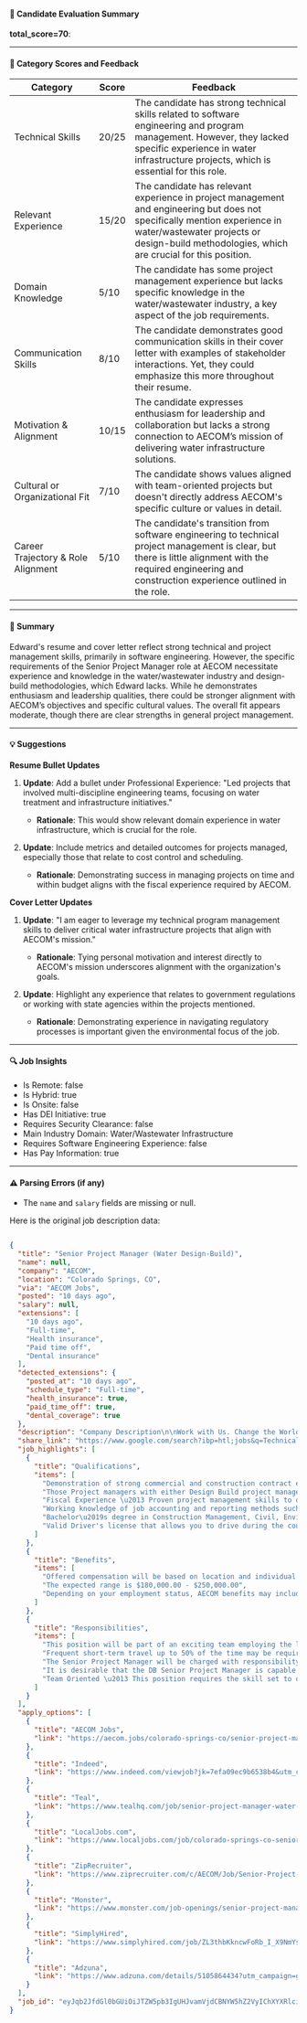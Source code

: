#### 📄 Candidate Evaluation Summary
**total_score=70**:  

---

#### 🎯 Category Scores and Feedback

| Category                        | Score | Feedback |
|----------------------------------|-------|----------|
| Technical Skills                 | 20/25 | The candidate has strong technical skills related to software engineering and program management. However, they lacked specific experience in water infrastructure projects, which is essential for this role. |
| Relevant Experience              | 15/20 | The candidate has relevant experience in project management and engineering but does not specifically mention experience in water/wastewater projects or design-build methodologies, which are crucial for this position. |
| Domain Knowledge                 | 5/10  | The candidate has some project management experience but lacks specific knowledge in the water/wastewater industry, a key aspect of the job requirements. |
| Communication Skills             | 8/10  | The candidate demonstrates good communication skills in their cover letter with examples of stakeholder interactions. Yet, they could emphasize this more throughout their resume. |
| Motivation & Alignment           | 10/15 | The candidate expresses enthusiasm for leadership and collaboration but lacks a strong connection to AECOM’s mission of delivering water infrastructure solutions. |
| Cultural or Organizational Fit   | 7/10  | The candidate shows values aligned with team-oriented projects but doesn't directly address AECOM's specific culture or values in detail. |
| Career Trajectory & Role Alignment | 5/10  | The candidate's transition from software engineering to technical project management is clear, but there is little alignment with the required engineering and construction experience outlined in the role. |

---

#### 🧾 Summary

Edward's resume and cover letter reflect strong technical and project management skills, primarily in software engineering. However, the specific requirements of the Senior Project Manager role at AECOM necessitate experience and knowledge in the water/wastewater industry and design-build methodologies, which Edward lacks. While he demonstrates enthusiasm and leadership qualities, there could be stronger alignment with AECOM’s objectives and specific cultural values. The overall fit appears moderate, though there are clear strengths in general project management.

---

#### 💡 Suggestions

**Resume Bullet Updates**  
1. **Update**: Add a bullet under Professional Experience: "Led projects that involved multi-discipline engineering teams, focusing on water treatment and infrastructure initiatives."
   - **Rationale**: This would show relevant domain experience in water infrastructure, which is crucial for the role.

2. **Update**: Include metrics and detailed outcomes for projects managed, especially those that relate to cost control and scheduling.
   - **Rationale**: Demonstrating success in managing projects on time and within budget aligns with the fiscal experience required by AECOM.

**Cover Letter Updates**  
1. **Update**: "I am eager to leverage my technical program management skills to deliver critical water infrastructure projects that align with AECOM's mission."
   - **Rationale**: Tying personal motivation and interest directly to AECOM's mission underscores alignment with the organization's goals.

2. **Update**: Highlight any experience that relates to government regulations or working with state agencies within the projects mentioned.
   - **Rationale**: Demonstrating experience in navigating regulatory processes is important given the environmental focus of the job.

---

#### 🔍 Job Insights
- Is Remote: false  
- Is Hybrid: true  
- Is Onsite: false  
- Has DEI Initiative: true  
- Requires Security Clearance: false  
- Main Industry Domain: Water/Wastewater Infrastructure  
- Requires Software Engineering Experience: false  
- Has Pay Information: true  

---

#### ⚠️ Parsing Errors (if any)
- The `name` and `salary` fields are missing or null.

Here is the original job description data:

```json

{
  "title": "Senior Project Manager (Water Design-Build)",
  "name": null,
  "company": "AECOM",
  "location": "Colorado Springs, CO",
  "via": "AECOM Jobs",
  "posted": "10 days ago",
  "salary": null,
  "extensions": [
    "10 days ago",
    "Full-time",
    "Health insurance",
    "Paid time off",
    "Dental insurance"
  ],
  "detected_extensions": {
    "posted_at": "10 days ago",
    "schedule_type": "Full-time",
    "health_insurance": true,
    "paid_time_off": true,
    "dental_coverage": true
  },
  "description": "Company Description\n\nWork with Us. Change the World.\n\nAt AECOM, we're delivering a better world. Whether improving your commute, keeping the lights on, providing access to clean water, or transforming skylines, our work helps people and communities thrive. We are the world's trusted infrastructure consulting firm, partnering with clients to solve the world\u2019s most complex challenges and build legacies for future generations.\n\nThere has never been a better time to be at AECOM. With accelerating infrastructure investment worldwide, our services are in great demand. We invite you to bring your bold ideas and big dreams and become part of a global team of over 50,000 planners, designers, engineers, scientists, digital innovators, program and construction managers and other professionals delivering projects that create a positive and tangible impact around the world.\n\nWe're one global team driven by our common purpose to deliver a better world. Join us.\n\nJob Description\n\nThe Water Division of AECOM is actively seeking a creative, Water Design-Build Senior Project Manager. This position will be part of an exciting team employing the latest technologies to solve critical water supply, treatment, and infrastructure projects such as water and wastewater treatment plants, pump stations, and conveyance systems throughout the United States. This is an opportunity to work on some of our nation\u2019s most pressing water infrastructure problems and contributing to AECOM\u2019s success as an industry leader in engineering and construction.\n\nFrequent short-term travel up to 50% of the time may be required depending on project workload.\n\nJob Responsibilities:\n\nThe Senior Project Manager will be charged with responsibility to actively direct the performance of ongoing Design Build water and wastewater projects as well as take a leadership role in the development and capture of upcoming design build pursuits.\n\nIt is desirable that the DB Senior Project Manager is capable of performing in both conceptual and detailed engineering and construction project management capacities.\u200bAs a DB Senior Project Manager the primary responsibilities will include managing the activities of a multi-discipline design through AECOM\u2019s design centers, as well as overall project management for procurement of process equipment and subcontractors, scheduling, VE or constructability reviews, familiarity with job cost reporting, and budget control activities through the life of the project, including EAC analysis during on-site construction as prime contracting entity. Demonstration of strong commercial and construction contract experience\n\nThose Project managers with either Design Build project management experience will be considered especially those with water/wastewater industry experience or those with experience in industrial (process) oriented construction fields.\n\nFiscal Experience \u2013 Proven project management skills to delivery projects at or under budget and on schedule. Working knowledge of job accounting and reporting methods such as earned value and estimates to complete.\n\nTeam Oriented \u2013 This position requires the skill set to directly oversee and manage detailed engineering and construction teams working collaboratively together to deliver the project.\n\nQualifications\n\nMinimum Qualifications:\n\u2022 Bachelor\u2019s degree in Construction Management, Civil, Environmental, Sanitary, Chemical Engineering or related field and 10+ years of relevant experience or demonstrated equivalency of experience and/or education\n\u2022 Valid Driver's license that allows you to drive during the course of your employment; subject to motor vehicle records review\n\nPreferred Qualifications:\n\u2022 20+ years\u2019 experience in delivering engineering and construction projects in the water/wastewater industry delivered using progressive design-build, lump sum design-build, or CMAR project delivery methods\n\u2022 Good understanding of project delivery and ability to facilitate technical discussions when needed\n\u2022 Proven project management experience with ability to manage a diverse team\n\u2022 Demonstrated ability to negotiate, influence and manage risk\n\u2022 Demonstration of strong commercial and construction contract experience\n\u2022 Excellent oral and written communication skills\n\u2022 Travel to other offices/sites will be required\n\u2022 Experience managing D/B projects that are $30 Million or more\n\u2022 A DBIA certificate is preferred but not required\n\u2022 Experience in working with local and state regulatory agencies\n\u2022 Experience in managing both engineering and construction subcontractors\n\u2022 Proven ability to conduct competitive assessments and price to win analysis.\n\nAdditional Information\n\nOffered compensation will be based on location and individual qualifications. The expected range is $180,000.00 - $250,000.00.\n\nAbout AECOM\n\nAECOM is proud to offer comprehensive benefits to meet the diverse needs of our employees. Depending on your employment status, AECOM benefits may include medical, dental, vision, life, AD&D, disability benefits, paid time off, leaves of absences, voluntary benefits, perks, flexible work options, well-being resources, employee assistance program, business travel insurance, service recognition awards, retirement savings plan, and employee stock purchase plan.\n\nAECOM is the global infrastructure leader, committed to delivering a better world. As a trusted professional services firm powered by deep technical abilities, we solve our clients\u2019 complex challenges in water, environment, energy, transportation and buildings. Our teams partner with public- and private-sector clients to create innovative, sustainable and resilient solutions throughout the project lifecycle \u2013 from advisory, planning, design and engineering to program and construction management. AECOM is a Fortune 500 firm that had revenue of $16.1 billion in fiscal year 2024. Learn more at aecom.com.\n\nWhat makes AECOM a great place to work\n\nYou will be part of a global team that champions your growth and career ambitions. Work on groundbreaking projects - both in your local community and on a global scale - that are transforming our industry and shaping the future. With cutting-edge technology and a network of experts, you\u2019ll have the resources to make a real impact. Our award-winning training and development programs are designed to expand your technical expertise and leadership skills, helping you build the career you\u2019ve always envisioned. Here, you\u2019ll find a welcoming workplace built on respect, collaboration and community\u2014where you have the freedom to grow in a world of opportunity.\n\nAs an Equal Opportunity Employer, we believe in your potential and are here to help you achieve it. All your information will be kept confidential according to EEO guidelines.\n\nReqID: J10122527\n\nBusiness Line: Water\n\nBusiness Group: DCS\n\nStrategic Business Unit: Global Business Lines\n\nCareer Area: Construction\n\nWork Location Model: Hybrid\n\nLegal Entity: AECOM Technical Services Inc",
  "share_link": "https://www.google.com/search?ibp=htl;jobs&q=Technical+Project+Manager&htidocid=RkOI5THLLznCZLFAAAAAAA%3D%3D&hl=en-US&shndl=37&shmd=H4sIAAAAAAAA_xXMsQrCMBCAYVz7CIJwo4ptRHDRyVYRhFKhg2NJ2yNNiXchF6GP46Nal__b_uS7SPIayXKAZ-ARuwilJm0wwPql48wVxRpK8491_QZSeHALgjp0AzDBndk4XJ6HGL2clBJxmZGoo-2yjt-KCVue1Mit_NPIoAN6N5-bw3E_ZZ7MdnW5FVUJlqBgx0H3DLUPlozsoKh-t1rQtKMAAAA&shmds=v1_AQbUm97azGnyczWfXQRYILuIO9eJixnJyISrAUH-4_0j-JB2uQ&source=sh/x/job/li/m1/1#fpstate=tldetail&htivrt=jobs&htiq=Technical+Project+Manager&htidocid=RkOI5THLLznCZLFAAAAAAA%3D%3D",
  "job_highlights": [
    {
      "title": "Qualifications",
      "items": [
        "Demonstration of strong commercial and construction contract experience",
        "Those Project managers with either Design Build project management experience will be considered especially those with water/wastewater industry experience or those with experience in industrial (process) oriented construction fields",
        "Fiscal Experience \u2013 Proven project management skills to delivery projects at or under budget and on schedule",
        "Working knowledge of job accounting and reporting methods such as earned value and estimates to complete",
        "Bachelor\u2019s degree in Construction Management, Civil, Environmental, Sanitary, Chemical Engineering or related field and 10+ years of relevant experience or demonstrated equivalency of experience and/or education",
        "Valid Driver's license that allows you to drive during the course of your employment; subject to motor vehicle records review"
      ]
    },
    {
      "title": "Benefits",
      "items": [
        "Offered compensation will be based on location and individual qualifications",
        "The expected range is $180,000.00 - $250,000.00",
        "Depending on your employment status, AECOM benefits may include medical, dental, vision, life, AD&D, disability benefits, paid time off, leaves of absences, voluntary benefits, perks, flexible work options, well-being resources, employee assistance program, business travel insurance, service recognition awards, retirement savings plan, and employee stock purchase plan"
      ]
    },
    {
      "title": "Responsibilities",
      "items": [
        "This position will be part of an exciting team employing the latest technologies to solve critical water supply, treatment, and infrastructure projects such as water and wastewater treatment plants, pump stations, and conveyance systems throughout the United States",
        "Frequent short-term travel up to 50% of the time may be required depending on project workload",
        "The Senior Project Manager will be charged with responsibility to actively direct the performance of ongoing Design Build water and wastewater projects as well as take a leadership role in the development and capture of upcoming design build pursuits",
        "It is desirable that the DB Senior Project Manager is capable of performing in both conceptual and detailed engineering and construction project management capacities.\u200bAs a DB Senior Project Manager the primary responsibilities will include managing the activities of a multi-discipline design through AECOM\u2019s design centers, as well as overall project management for procurement of process equipment and subcontractors, scheduling, VE or constructability reviews, familiarity with job cost reporting, and budget control activities through the life of the project, including EAC analysis during on-site construction as prime contracting entity",
        "Team Oriented \u2013 This position requires the skill set to directly oversee and manage detailed engineering and construction teams working collaboratively together to deliver the project"
      ]
    }
  ],
  "apply_options": [
    {
      "title": "AECOM Jobs",
      "link": "https://aecom.jobs/colorado-springs-co/senior-project-manager-water-design-build/0F76C2775D9C46338478532EDB12B60D/job/?vs=28&utm_campaign=google_jobs_apply&utm_source=google_jobs_apply&utm_medium=organic"
    },
    {
      "title": "Indeed",
      "link": "https://www.indeed.com/viewjob?jk=7efa09ec9b6538b4&utm_campaign=google_jobs_apply&utm_source=google_jobs_apply&utm_medium=organic"
    },
    {
      "title": "Teal",
      "link": "https://www.tealhq.com/job/senior-project-manager-water-design-build_d9b9515b-7592-4220-9b4a-f97579cb97b5?utm_campaign=google_jobs_apply&utm_source=google_jobs_apply&utm_medium=organic"
    },
    {
      "title": "LocalJobs.com",
      "link": "https://www.localjobs.com/job/colorado-springs-co-senior-project-manager-water-design-build-0?utm_campaign=google_jobs_apply&utm_source=google_jobs_apply&utm_medium=organic"
    },
    {
      "title": "ZipRecruiter",
      "link": "https://www.ziprecruiter.com/c/AECOM/Job/Senior-Project-Manager-(Water-Design-Build)/-in-Colorado-Springs,CO?jid=310b6efbb2696903&utm_campaign=google_jobs_apply&utm_source=google_jobs_apply&utm_medium=organic"
    },
    {
      "title": "Monster",
      "link": "https://www.monster.com/job-openings/senior-project-manager-water-design-build-colorado-springs-co--ce17b53b-939f-4864-8d20-6e6f3e928a81?utm_campaign=google_jobs_apply&utm_source=google_jobs_apply&utm_medium=organic"
    },
    {
      "title": "SimplyHired",
      "link": "https://www.simplyhired.com/job/ZL3thbKkncwFoRb_I_X9NmYsjmNysgnA4xAE8DuzEQLFuVVbsHyGJg?utm_campaign=google_jobs_apply&utm_source=google_jobs_apply&utm_medium=organic"
    },
    {
      "title": "Adzuna",
      "link": "https://www.adzuna.com/details/5105864434?utm_campaign=google_jobs_apply&utm_source=google_jobs_apply&utm_medium=organic"
    }
  ],
  "job_id": "eyJqb2JfdGl0bGUiOiJTZW5pb3IgUHJvamVjdCBNYW5hZ2VyIChXYXRlciBEZXNpZ24tQnVpbGQpIiwiY29tcGFueV9uYW1lIjoiQUVDT00iLCJhZGRyZXNzX2NpdHkiOiJDb2xvcmFkbyBTcHJpbmdzLCBDTyIsImh0aWRvY2lkIjoiUmtPSTVUSExMem5DWkxGQUFBQUFBQT09IiwidXVsZSI6IncrQ0FJUUlDSU5WVzVwZEdWa0lGTjBZWFJsY3cifQ=="
}
